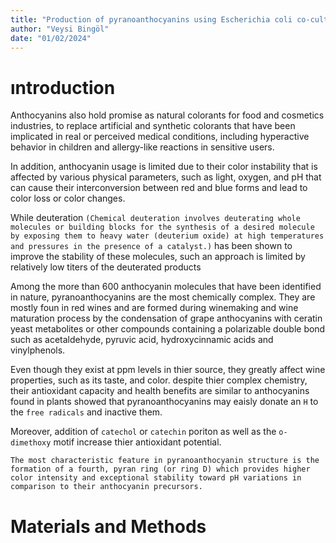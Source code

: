 ```yaml
---
title: "Production of pyranoanthocyanins using Escherichia coli co-cultures"
author: "Veysi Bingöl"
date: "01/02/2024"
---
```


# ıntroduction

Anthocyanins also hold promise as natural colorants for food and cosmetics industries, to replace artificial and synthetic colorants that have been implicated in real or perceived medical conditions, including hyperactive behavior in children and allergy-like reactions in sensitive users.

In addition, anthocyanin usage is limited due to their color instability that is affected by various physical parameters, such as light, oxygen, and pH that can cause their interconversion between red and blue forms and lead to color loss or color changes.

While deuteration `(Chemical deuteration involves deuterating whole molecules or building blocks for the synthesis of a desired molecule by exposing them to heavy water (deuterium oxide) at high temperatures and pressures in the presence of a catalyst.)` has been shown to improve the stability of these molecules, such an approach is limited by relatively low titers of the deuterated products

Among the more than 600 anthocyanin molecules that have been identified in nature, pyranoanthocyanins are the most chemically complex. They are mostly foun in red wines and are formed during winemaking and wine maturation process by the condensation of grape anthocyanins with ceratin yeast metabolites or other compounds containing a polarizable double bond such as acetaldehyde, pyruvic acid, hydroxycinnamic acids and vinylphenols. 

Even though they exist at ppm levels in thier source, they greatly affect wine properties, such as its taste, and color. despite thier complex chemistry, their antioxidant capacity and health benefits are similar to anthocyanins found in plants showed that pyranoanthocyanins may eaisly donate an `H` to the `free radicals` and inactive them. 

Moreover, addition of `catechol` or `catechin` poriton as well as the `o-dimethoxy` motif increase thier antioxidant potential. 

`The most characteristic feature in pyranoanthocyanin structure is the formation of a fourth, pyran ring (or ring D) which provides higher color intensity and exceptional stability toward pH variations in comparison to their anthocyanin precursors.`

# Materials and Methods

